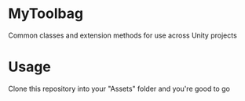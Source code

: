 # MyToolbag
Common classes and extension methods for use across Unity projects

# Usage
Clone this repository into your "Assets" folder and you're good to go
